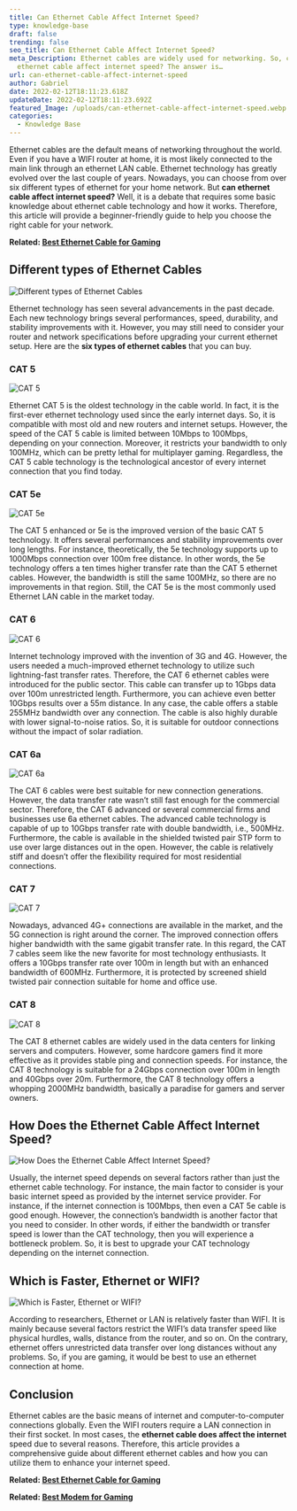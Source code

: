 ```yaml
---
title: Can Ethernet Cable Affect Internet Speed?
type: knowledge-base
draft: false
trending: false
seo_title: Can Ethernet Cable Affect Internet Speed?
meta_Description: Ethernet cables are widely used for networking. So, can
  ethernet cable affect internet speed? The answer is…
url: can-ethernet-cable-affect-internet-speed
author: Gabriel
date: 2022-02-12T18:11:23.618Z
updateDate: 2022-02-12T18:11:23.692Z
featured_Image: /uploads/can-ethernet-cable-affect-internet-speed.webp
categories:
  - Knowledge Base
---
```

Ethernet cables are the default means of networking throughout the world. Even if you have a WIFI router at home, it is most likely connected to the main link through an ethernet LAN cable. Ethernet technology has greatly evolved over the last couple of years. Nowadays, you can choose from over six different types of ethernet for your home network. But **can ethernet cable affect internet speed?** Well, it is a debate that requires some basic knowledge about ethernet cable technology and how it works. Therefore, this article will provide a beginner-friendly guide to help you choose the right cable for your network.

**Related: [Best Ethernet Cable for Gaming](https://gamingtechies.com/best-ethernet-cable/)**

## Different types of Ethernet Cables

![Different types of Ethernet Cables](/uploads/different-types-of-ethernet-cable.webp "Different types of Ethernet Cables")

Ethernet technology has seen several advancements in the past decade. Each new technology brings several performances, speed, durability, and stability improvements with it. However, you may still need to consider your router and network specifications before upgrading your current ethernet setup. Here are the **six types of ethernet cables** that you can buy.

### CAT 5

![CAT 5](/uploads/cat-5-ethernet-cable.webp "CAT 5")

Ethernet CAT 5 is the oldest technology in the cable world. In fact, it is the first-ever ethernet technology used since the early internet days. So, it is compatible with most old and new routers and internet setups. However, the speed of the CAT 5 cable is limited between 10Mbps to 100Mbps, depending on your connection. Moreover, it restricts your bandwidth to only 100MHz, which can be pretty lethal for multiplayer gaming. Regardless, the CAT 5 cable technology is the technological ancestor of every internet connection that you find today.

### CAT 5e

![CAT 5e](/uploads/cat-5e-ethernet-cable.webp "CAT 5e")

The CAT 5 enhanced or 5e is the improved version of the basic CAT 5 technology. It offers several performances and stability improvements over long lengths. For instance, theoretically, the 5e technology supports up to 1000Mbps connection over 100m free distance. In other words, the 5e technology offers a ten times higher transfer rate than the CAT 5 ethernet cables. However, the bandwidth is still the same 100MHz, so there are no improvements in that region. Still, the CAT 5e is the most commonly used Ethernet LAN cable in the market today.

### CAT 6

![CAT 6](/uploads/cat-6-ethernet-cable.webp "CAT 6")

Internet technology improved with the invention of 3G and 4G. However, the users needed a much-improved ethernet technology to utilize such lightning-fast transfer rates. Therefore, the CAT 6 ethernet cables were introduced for the public sector. This cable can transfer up to 1Gbps data over 100m unrestricted length. Furthermore, you can achieve even better 10Gbps results over a 55m distance. In any case, the cable offers a stable 255MHz bandwidth over any connection. The cable is also highly durable with lower signal-to-noise ratios. So, it is suitable for outdoor connections without the impact of solar radiation.

### CAT 6a

![CAT 6a](/uploads/cat-6a-ethernet-cable.webp "CAT 6a")

The CAT 6 cables were best suitable for new connection generations. However, the data transfer rate wasn’t still fast enough for the commercial sector. Therefore, the CAT 6 advanced or several commercial firms and businesses use 6a ethernet cables. The advanced cable technology is capable of up to 10Gbps transfer rate with double bandwidth, i.e., 500MHz. Furthermore, the cable is available in the shielded twisted pair STP form to use over large distances out in the open. However, the cable is relatively stiff and doesn’t offer the flexibility required for most residential connections. 

### CAT 7

![CAT 7](/uploads/cat-7-ethernet-cable.webp "CAT 7")

Nowadays, advanced 4G+ connections are available in the market, and the 5G connection is right around the corner. The improved connection offers higher bandwidth with the same gigabit transfer rate. In this regard, the CAT 7 cables seem like the new favorite for most technology enthusiasts. It offers a 10Gbps transfer rate over 100m in length but with an enhanced bandwidth of 600MHz. Furthermore, it is protected by screened shield twisted pair connection suitable for home and office use.

### CAT 8

![CAT 8](/uploads/cat-8-ethernet-cable.webp "CAT 8")

The CAT 8 ethernet cables are widely used in the data centers for linking servers and computers. However, some hardcore gamers find it more effective as it provides stable ping and connection speeds. For instance, the CAT 8 technology is suitable for a 24Gbps connection over 100m in length and 40Gbps over 20m. Furthermore, the CAT 8 technology offers a whopping 2000MHz bandwidth, basically a paradise for gamers and server owners.

## How Does the Ethernet Cable Affect Internet Speed?

![How Does the Ethernet Cable Affect Internet Speed?](/uploads/how-does-the-ethernet-cable-affect-internet-speed.webp "How Does the Ethernet Cable Affect Internet Speed?")

Usually, the internet speed depends on several factors rather than just the ethernet cable technology. For instance, the main factor to consider is your basic internet speed as provided by the internet service provider. For instance, if the internet connection is 100Mbps, then even a CAT 5e cable is good enough. However, the connection’s bandwidth is another factor that you need to consider. In other words, if either the bandwidth or transfer speed is lower than the CAT technology, then you will experience a bottleneck problem. So, it is best to upgrade your CAT technology depending on the internet connection.

## Which is Faster, Ethernet or WIFI?

![Which is Faster, Ethernet or WIFI?](/uploads/which-is-faster-ethernet-or-wifi.webp "Which is Faster, Ethernet or WIFI?")

According to researchers, Ethernet or LAN is relatively faster than WIFI. It is mainly because several factors restrict the WIFI’s data transfer speed like physical hurdles, walls, distance from the router, and so on. On the contrary, ethernet offers unrestricted data transfer over long distances without any problems. So, if you are gaming, it would be best to use an ethernet connection at home.

## Conclusion

Ethernet cables are the basic means of internet and computer-to-computer connections globally. Even the WIFI routers require a LAN connection in their first socket. In most cases, the **ethernet cable does affect the internet** speed due to several reasons. Therefore, this article provides a comprehensive guide about different ethernet cables and how you can utilize them to enhance your internet speed.

**Related: [Best Ethernet Cable for Gaming](https://gamingtechies.com/best-ethernet-cable/)**

**Related: [Best Modem for Gaming](https://gamingtechies.com/best-modem/)**
